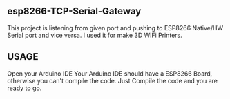 ## esp8266-TCP-Serial-Gateway
This project is listening from given port and pushing to ESP8266 Native/HW Serial port and vice versa. I used it for make 3D WiFi Printers.

## USAGE
Open your Arduino IDE
Your Arduino IDE should have a ESP8266 Board, otherwise you can't compile the code.
Just Compile the code and you are ready to go.
